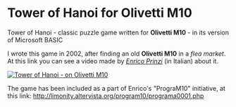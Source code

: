 # Tower of Hanoi for Olivetti M10
Tower of Hanoi - classic puzzle game written for **Olivetti M10** - in its version of Microsoft BASIC

I wrote this game in 2002, after finding an old **Olivetti M10** in a *flea market*.
At this link you can see a video made by [*Enrico Prinzi*](http://limonity.altervista.org) (in Italian) about it.

[![Tower of Hanoi - on Olivetti M10](http://www.sblendorio.eu/attachments/hanoi-m10.png)](https://www.youtube.com/watch?v=wqD4tq6FrXY)

The game has been included as a part of Enrico's "PrograM10" initiative, at this link:
http://limonity.altervista.org/program10/programa0001.php
